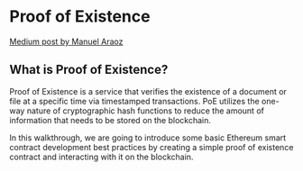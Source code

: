 # Proof of Existence

[Medium post by Manuel Araoz](https://blog.zeppelin.solutions/the-hitchhikers-guide-to-smart-contracts-in-ethereum-848f08001f05)

## What is Proof of Existence?

Proof of Existence is a service that verifies the existence of a document or file at a specific time via timestamped transactions. PoE utilizes the one-way nature of cryptographic hash functions to reduce the amount of information that needs to be stored on the blockchain.

In this walkthrough, we are going to introduce some basic Ethereum smart contract development best practices by creating a simple proof of existence contract and interacting with it on the blockchain.
